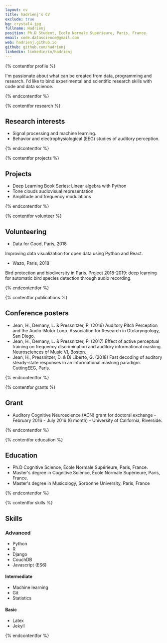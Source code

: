 ```yaml
---
layout: cv
title: hadrienj's CV
exclude: true
bg: crystal4.jpg
fullname: Hadrienj
position: Ph.D Student, École Normale Supérieure, Paris, France.
email: code.datascience@gmail.com
web: hadrienj.github.io
github: github.com/hadrienj
linkedin: linkedin/in/hadrienj
---
```


{% contentfor profile %}

I'm passionate about what can be created from data, programming and research. I'd like to bind experimental and scientific research skills with code and data science.

{% endcontentfor %}

{% contentfor research %}

## Research interests

- Signal processing and machine learning.
- Behavior and electrophysiological (EEG) studies of auditory perception.

{% endcontentfor %}




{% contentfor projects %}

## Projects

- Deep Learning Book Series: Linear algebra with Python
- Tone clouds audiovisual representation
- Amplitude and frequency modulations

{% endcontentfor %}




{% contentfor volunteer %}

## Volunteering

- Data for Good, Paris, 2018

Improving data visualization for open data using Python and React.

- Wazo, Paris, 2018

Bird protection and biodiversity in Paris. Project 2018-2019: deep learning for automatic bird species detection through audio recording.

{% endcontentfor %}




{% contentfor publications %}

## Conference posters

- Jean, H., Demany, L. & Pressnitzer, P. (2016) Auditory Pitch Perception and the Audio-Motor Loop. Association for Research in Otolaryngology, San Diego.
- Jean, H., Demany, L. & Pressnitzer, P. (2017) Effect of active perceptual training on frequency discrimination and auditory informational masking. Neurosciences of Music VI, Boston.
- Jean, H., Pressnitzer, D. & Di Liberto, G. (2018) Fast decoding of auditory steady-state responses in an informational masking paradigm. CuttingEEG, Paris.

{% endcontentfor %}




{% contentfor grants %}

## Grant

- Auditory Cognitive Neuroscience (ACN) grant for doctoral exchange - February 2016 - July 2016 (6 month) - University of California, Riverside.

{% endcontentfor %}




{% contentfor education %}

## Education

- Ph.D Cognitive Science, École Normale Supérieure, Paris, France.
- Master's degree in Cognitive Science, École Normale Supérieure, Paris, France.
- Master's degree in Musicology, Sorbonne University, Paris, France

{% endcontentfor %}




{% contentfor skills %}

## Skills

### Advanced

- Python
- R
- Django
- CouchDB
- Javascript (ES6)

#### Intermediate

- Machine learning
- Git
- Statistics

#### Basic

- Latex
- Jekyll

{% endcontentfor %}
